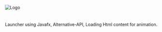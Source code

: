![Logo](https://nsa40.casimages.com/img/2020/05/07/200507103021373167.png)

#
 Launcher using Javafx, Alternative-API, Loading Html content for animation.
